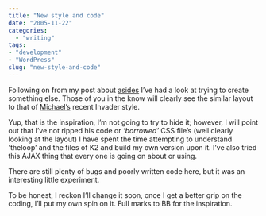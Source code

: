 ```yaml
---
title: "New style and code"
date: "2005-11-22"
categories:
  - "writing"
tags:
- "development"
- "WordPress"
slug: "new-style-and-code"
---
```


Following on from my post about [asides](https://adamchamberlin.info/2005/10/asides/) I’ve had a look at trying to create something else. Those of you in the know will clearly see the similar layout to that of [Michael’s](https://binarybonsai.com) recent Invader style. 

Yup, that is the inspiration, I’m not going to try to hide it; however, I will point out that I’ve not ripped his code or _‘borrowed’_ CSS file’s (well clearly looking at the layout) I have spent the time attempting to understand 'theloop’ and the files of K2 and build my own version upon it. I’ve also tried this AJAX thing that every one is going on about or using. 

There are still plenty of bugs and poorly written code here, but it was an interesting little experiment.

To be honest, I reckon I’ll change it soon, once I get a better grip on the coding, I’ll put my own spin on it. Full marks to BB for the inspiration.
